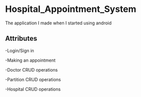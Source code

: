 # Hospital_Appointment_System
The application I made when I started using android

## Attributes

-Login/Sign in

-Making an appointment

-Doctor CRUD operations

-Partition CRUD operations

-Hospital CRUD operations
